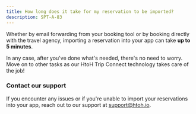 ```yaml
---
title: How long does it take for my reservation to be imported?
description: SPT-A-83
---
```


Whether by email forwarding from your booking tool or by booking directly with the travel agency, importing a reservation into your app can take **up to 5 minutes**.

In any case, after you've done what's needed, there's no need to worry. Move on to other tasks as our HtoH Trip Connect technology takes care of the job!

### Contact our support

If you encounter any issues or if you're unable to import your reservations into your app, reach out to our support at [support@htoh.io](mailto:support@htoh.io).